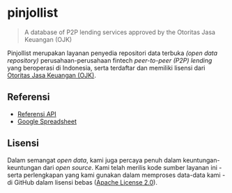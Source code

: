# pinjollist

> A database of P2P lending services approved by the Otoritas Jasa Keuangan (OJK)

Pinjollist merupakan layanan penyedia repositori data terbuka _(open data repository)_ perusahaan-perusahaan fintech _peer-to-peer (P2P) lending_ yang beroperasi di Indonesia, serta terdaftar dan memiliki lisensi dari [Otoritas Jasa Keuangan (OJK)](https://www.ojk.go.id/).

## Referensi

- [Referensi API](https://pinjollist.now.sh/docs)
- [Google Spreadsheet](https://docs.google.com/spreadsheets/d/1vbbQG3IPSxJl9dAcGA9xmP5kWGNPF75QGlPA5gpApI0/edit?usp=sharing)

## Lisensi

Dalam semangat _open data_, kami juga percaya penuh dalam keuntungan-keuntungan dari _open source_. Kami telah merilis kode sumber layanan ini - serta perlengkapan yang kami gunakan dalam memproses data-data kami - di GitHub dalam lisensi bebas ([Apache License 2.0](LICENSE)).

